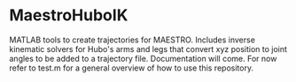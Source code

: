 MaestroHuboIK
=============

MATLAB tools to create trajectories for MAESTRO. Includes inverse kinematic solvers for Hubo's arms and legs that convert xyz position to joint angles to be added to a trajectory file. Documentation will come. For now refer to test.m for a general overview of how to use this repository.
